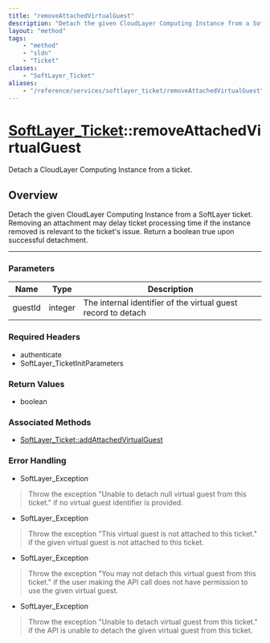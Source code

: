 ```yaml
---
title: "removeAttachedVirtualGuest"
description: "Detach the given CloudLayer Computing Instance from a SoftLayer ticket. Removing an attachment may delay ticket processi... "
layout: "method"
tags:
    - "method"
    - "sldn"
    - "Ticket"
classes:
    - "SoftLayer_Ticket"
aliases:
    - "/reference/services/softlayer_ticket/removeAttachedVirtualGuest"
---
```

# [SoftLayer_Ticket](/reference/services/SoftLayer_Ticket)::removeAttachedVirtualGuest


Detach a CloudLayer Computing Instance from a ticket.


## Overview 
Detach the given CloudLayer Computing Instance from a SoftLayer ticket. Removing an attachment may delay ticket processing time if the instance removed is relevant to the ticket's issue. Return a boolean true upon successful detachment. 

-----

### Parameters 
|Name | Type | Description |
| --- | --- | --- |
|guestId| integer| The internal identifier of the virtual guest record to detach|


### Required Headers
* authenticate
* SoftLayer_TicketInitParameters


### Return Values
* boolean


### Associated Methods

*  [SoftLayer_Ticket::addAttachedVirtualGuest](/reference/services/SoftLayer_Ticket/addAttachedVirtualGuest )



### Error Handling

* SoftLayer_Exception 

> Throw the exception "Unable to detach null virtual guest from this ticket." if no virtual guest identifier is provided. 

* SoftLayer_Exception 

> Throw the exception "This virtual guest is not attached to this ticket." if the given virtual guest is not attached to this ticket. 

* SoftLayer_Exception 

> Throw the exception "You may not detach this virtual guest from this ticket." if the user making the API call does not have permission to use the given virtual guest. 

* SoftLayer_Exception 

> Throw the exception "Unable to detach virtual guest from this ticket." if the API is unable to detach the given virtual guest from this ticket. 



